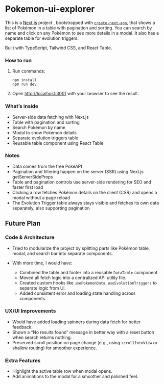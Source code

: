 # Pokemon-ui-explorer
This is a [Next.js](https://nextjs.org) project , bootstrapped with [`create-next-app`](https://nextjs.org/docs/pages/api-reference/create-next-app), that shows a list of Pokémon in a table with pagination and sorting. You can search by name and click on any Pokémon to see more details in a modal. It also has a separate table for evolution triggers.

Built with TypeScript, Tailwind CSS, and React Table.

### How to run
1. Run commands: 
    ```
    npm install
    npm run dev
    ```
2. Open [http://localhost:3001](http://localhost:3001) with your browser to see the result.


### What’s inside
- Server-side data fetching with Next.js
- Table with pagination and sorting
- Search Pokémon by name
- Modal to show Pokémon details
- Separate evolution triggers table
- Reusable table component using React Table

### Notes
- Data comes from the free PokéAPI
- Pagination and filtering happen on the server (SSR) using Next.js getServerSideProps
- Table and pagination controls use server-side rendering for SEO and faster first load
- Clicking a row fetches Pokémon details on the client (CSR) and opens a modal without a page reload
- The Evolution Trigger table always stays visible and fetches its own data separately, also supporting pagination

## Future Plan

### Code & Architecture

* Tried to modularize the project by splitting parts like Pokémon table, modal, and search bar into separate components.
* With more time, I would have:

  * Combined the table and footer into a reusable `DataTable` component.
  * Moved all fetch logic into a centralized API utility file.
  * Created custom hooks like `usePokemonData`, `useEvolutionTriggers` to separate logic from UI.
  * Added consistent error and loading state handling across components.

### UX/UI Improvements

* Would have added loading spinners during data fetch for better feedback.
* Shown a “No results found” message in better way with a reset button when search returns nothing.
* Preserved scroll position on page change (e.g., using `scrollIntoView` or shallow routing) for smoother experience.

### Extra Features

* Highlight the active table row when modal opens.
* Add animations to the modal for a smoother and polished feel.
